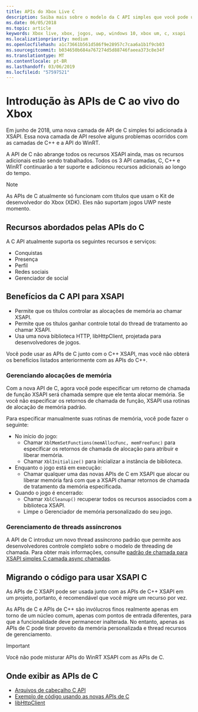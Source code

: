 ```yaml
---
title: APIs do Xbox Live C
description: Saiba mais sobre o modelo da C API simples que você pode usar para interagir com o serviço Xbox Live.
ms.date: 06/05/2018
ms.topic: article
keywords: Xbox live, xbox, jogos, uwp, windows 10, xbox um, c, xsapi
ms.localizationpriority: medium
ms.openlocfilehash: a1c73661b561d586f9e28957c7caa6a1b1f9cb03
ms.sourcegitcommit: b034650b684a767274d5d88746faeea373c8e34f
ms.translationtype: MT
ms.contentlocale: pt-BR
ms.lasthandoff: 03/06/2019
ms.locfileid: "57597521"
---
```

# <a name="introduction-to-the-xbox-live-c-apis"></a>Introdução às APIs de C ao vivo do Xbox

Em junho de 2018, uma nova camada de API de C simples foi adicionada à XSAPI. Essa nova camada de API resolve alguns problemas ocorridos com as camadas de C++ e a API do WinRT.

A API de C não abrange todos os recursos XSAPI ainda, mas os recursos adicionais estão sendo trabalhados. Todos os 3 API camadas, C, C++ e WinRT continuarão a ter suporte e adicionou recursos adicionais ao longo do tempo.

> [!NOTE]
> As APIs de C atualmente só funcionam com títulos que usam o Kit de desenvolvedor do Xbox (XDK). Eles não suportam jogos UWP neste momento.

## <a name="features-covered-by-the-c-apis"></a>Recursos abordados pelas APIs do C

A C API atualmente suporta os seguintes recursos e serviços:

- Conquistas
- Presença
- Perfil
- Redes sociais
- Gerenciador de social

## <a name="benefits-of-the-c-api-for-xsapi"></a>Benefícios da C API para XSAPI

- Permite que os títulos controlar as alocações de memória ao chamar XSAPI.
- Permite que os títulos ganhar controle total do thread de tratamento ao chamar XSAPI.
- Usa uma nova biblioteca HTTP, libHttpClient, projetada para desenvolvedores de jogos.

Você pode usar as APIs de C junto com o C++ XSAPI, mas você não obterá os benefícios listados anteriormente com as APIs do C++.

### <a name="managing-memory-allocations"></a>Gerenciando alocações de memória

Com a nova API de C, agora você pode especificar um retorno de chamada de função XSAPI será chamada sempre que ele tenta alocar memória. Se você não especificar os retornos de chamada de função, XSAPI usa rotinas de alocação de memória padrão.

Para especificar manualmente suas rotinas de memória, você pode fazer o seguinte:

- No início do jogo:
  - Chamar `XblMemSetFunctions(memAllocFunc, memFreeFunc)` para especificar os retornos de chamada de alocação para atribuir e liberar memória.
  - Chamar `XblInitialize()` para inicializar a instância de biblioteca.  
- Enquanto o jogo está em execução:
  - Chamar qualquer uma das novas APIs de C em XSAPI que alocar ou liberar memória fará com que a XSAPI chamar retornos de chamada de tratamento da memória especificada.  
- Quando o jogo é encerrado:
  - Chamar `XblCleanup()` recuperar todos os recursos associados com a biblioteca XSAPI.
  - Limpe o Gerenciador de memória personalizado do seu jogo.

### <a name="managing-asynchronous-threads"></a>Gerenciamento de threads assíncronos

A API de C introduz um novo thread assíncrono padrão que permite aos desenvolvedores controle completo sobre o modelo de threading de chamada. Para obter mais informações, consulte [padrão de chamada para XSAPI simples C camada async chamadas](flatc-async-patterns.md).

## <a name="migrating-code-to-use-c-xsapi"></a>Migrando o código para usar XSAPI C

As APIs de C XSAPI pode ser usada junto com as APIs de C++ XSAPI em um projeto, portanto, é recomendável que você migre um recurso por vez.

As APIs de C e APIs de C++ são invólucros finos realmente apenas em torno de um núcleo comum, apenas com pontos de entrada diferentes, para que a funcionalidade deve permanecer inalterada. No entanto, apenas as APIs de C pode tirar proveito da memória personalizada e thread recursos de gerenciamento.

> [!IMPORTANT]
> Você não pode misturar APIs do WinRT XSAPI com as APIs de C.

## <a name="where-to-view-the-c-apis"></a>Onde exibir as APIs de C

- [Arquivos de cabeçalho C API](https://github.com/Microsoft/xbox-live-api/tree/master/Include/xsapi-c)
- [Exemplo de código usando as novas APIs de C](https://github.com/Microsoft/xbox-live-api/tree/master/InProgressSamples/Social/Xbox/C)
- [libHttpClient](https://github.com/Microsoft/libHttpClient)
